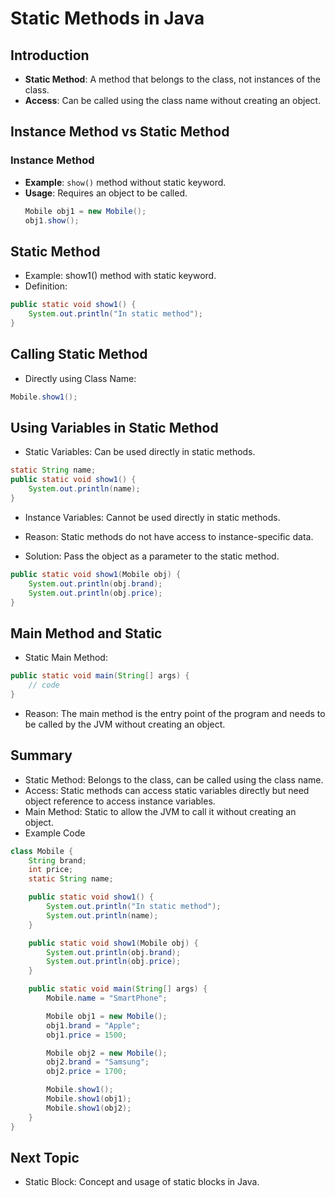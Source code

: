 # Static Methods in Java

## Introduction

- **Static Method**: A method that belongs to the class, not instances of the class.
- **Access**: Can be called using the class name without creating an object.

## Instance Method vs Static Method

### Instance Method

- **Example**: `show()` method without static keyword.
- **Usage**: Requires an object to be called.
  ```java
  Mobile obj1 = new Mobile();
  obj1.show();
  ```

## Static Method

- Example: show1() method with static keyword.
- Definition:

```java
public static void show1() {
    System.out.println("In static method");
}
```

## Calling Static Method

- Directly using Class Name:

```java
Mobile.show1();
```

## Using Variables in Static Method

- Static Variables: Can be used directly in static methods.

```java
static String name;
public static void show1() {
    System.out.println(name);
}
```

- Instance Variables: Cannot be used directly in static methods.

- Reason: Static methods do not have access to instance-specific data.
- Solution: Pass the object as a parameter to the static method.

```java
public static void show1(Mobile obj) {
    System.out.println(obj.brand);
    System.out.println(obj.price);
}
```

## Main Method and Static

- Static Main Method:

```java
public static void main(String[] args) {
    // code
}
```

- Reason: The main method is the entry point of the program and needs to be called by the JVM without creating an object.

## Summary

- Static Method: Belongs to the class, can be called using the class name.
- Access: Static methods can access static variables directly but need object reference to access instance variables.
- Main Method: Static to allow the JVM to call it without creating an object.
- Example Code

```java
class Mobile {
    String brand;
    int price;
    static String name;

    public static void show1() {
        System.out.println("In static method");
        System.out.println(name);
    }

    public static void show1(Mobile obj) {
        System.out.println(obj.brand);
        System.out.println(obj.price);
    }

    public static void main(String[] args) {
        Mobile.name = "SmartPhone";

        Mobile obj1 = new Mobile();
        obj1.brand = "Apple";
        obj1.price = 1500;

        Mobile obj2 = new Mobile();
        obj2.brand = "Samsung";
        obj2.price = 1700;

        Mobile.show1();
        Mobile.show1(obj1);
        Mobile.show1(obj2);
    }
}
```

## Next Topic

- Static Block: Concept and usage of static blocks in Java.
